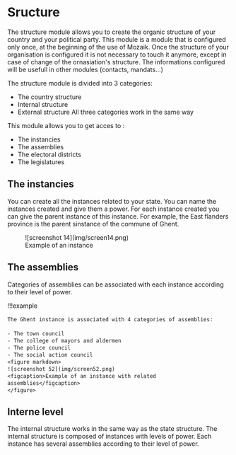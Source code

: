 # Sructure

The structure module allows you to create the organic structure of your country and  your political party. This module is a module that is configured only once, at the beginning of the use of Mozaik. Once the structure of your organisation is configured it is not necessary to touch it anymore, except in case of change of the ornasiation's structure. The informations configured will be usefull in other modules (contacts, mandats...)

The structure module is divided into 3 categories:

- The country structure
- Internal structure 
- External structure 
All three categories work in the same way 

This module allows you to get acces to : 

- The instancies
- The assemblies
- The electoral districts
- The legislatures

## The instancies

You can create all the instances related to your state. You can name the instances created and give them a power. For each instance created you can give the parent instance of this instance. For example, the East flanders province is the parent sinstance of the commune of Ghent.

<figure markdown>
![screenshot 14](img/screen14.png)
<figcaption>Example of an instance</figcaption>
</figure>

## The assemblies

Categories of assemblies can be associated with each instance according to their level of power. 

!!!example

    The Ghent instance is associated with 4 categories of assemblies:

    - The town council
    - The college of mayors and aldermen 
    - The police council
    - The social action council
    <figure markdown>
    ![screenshot 52](img/screen52.png)
    <figcaption>Example of an instance with related assemblies</figcaption>
    </figure>


## Interne level

The internal structure works in the same way as the state structure. The internal structure is composed of instances with levels of power. Each instance has several assemblies according to their level of power.